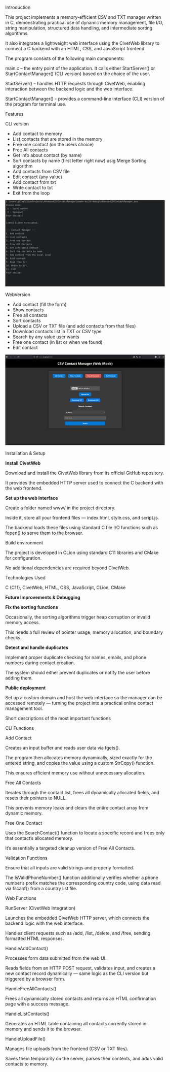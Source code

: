 Introduction



This project implements a memory-efficient CSV and TXT manager written in C, demonstrating practical use of dynamic memory management, file I/O, string manipulation, structured data handling, and intermediate sorting algorithms.

It also integrates a lightweight web interface using the CivetWeb library to connect a C backend with an HTML, CSS, and JavaScript frontend.



The program consists of the following main components:



main.c – the entry point of the application. It calls either StartServer() or StartContactManager() (CLI version) based on the choice of the user.



StartServer() – handles HTTP requests through CivetWeb, enabling interaction between the backend logic and the web interface.



StartContactManager() - provides a command-line interface (CLI) version of the program for terminal use.



Features



CLI version

* Add contact to memory
* List contacts that are stored in the memory 
* Free one contact (on the users choice)
* Free All contacts
* Get info about contact (by name) 
* Sort contacts by name (first letter right now) usig Merge Sorting algorithm
* Add contacts from CSV file 
* Edit contact (any value)
* Add contact from txt
* Write contact to txt
* Exit from the loop





![ClI version](ScreenShots/OverallViewOfTheCLI.png)



WebVersion 

* Add contact (fill the form) 
* Show contacts 
* Free all contacts
* Sort contacts
* Upload a CSV or TXT file (and add contacts from that files)
* Download contacts list in TXT or CSV type
* Search by any value user wants 
* Free one contact (in list or when we found)
* Edit contact 





![Web version](ScreenShots/OverallViewOfTheServer.png)





Installation \& Setup



**Install CivetWeb**



Download and install the CivetWeb library from its official GitHub repository.

It provides the embedded HTTP server used to connect the C backend with the web frontend.



**Set up the web interface**



Create a folder named www/ in the project directory.

Inside it, store all your frontend files — index.html, style.css, and script.js.

The backend loads these files using standard C file I/O functions such as fopen() to serve them to the browser.



Build environment

The project is developed in CLion using standard C11 libraries and CMake for configuration.

No additional dependencies are required beyond CivetWeb.





Technologies Used 

C (C11), CivetWeb, HTML, CSS, JavaScript, CLion, CMake 



**Future Improvements \& Debugging**



**Fix the sorting functions**

Occasionally, the sorting algorithms trigger heap corruption or invalid memory access.

This needs a full review of pointer usage, memory allocation, and boundary checks.



**Detect and handle duplicates**

Implement proper duplicate checking for names, emails, and phone numbers during contact creation.

The system should either prevent duplicates or notify the user before adding them.



**Public deployment**

Set up a custom domain and host the web interface so the manager can be accessed remotely — turning the project into a practical online contact management tool.





Short descriptions of the most important functions



CLI Functions



Add Contact

Creates an input buffer and reads user data via fgets().

The program then allocates memory dynamically, sized exactly for the entered string, and copies the value using a custom StrCopy() function.

This ensures efficient memory use without unnecessary allocation.



Free All Contacts

Iterates through the contact list, frees all dynamically allocated fields, and resets their pointers to NULL.

This prevents memory leaks and clears the entire contact array from dynamic memory.



Free One Contact

Uses the SearchContact() function to locate a specific record and frees only that contact’s allocated memory.

It’s essentially a targeted cleanup version of Free All Contacts.



Validation Functions

Ensure that all inputs are valid strings and properly formatted.

The IsValidPhoneNumber() function additionally verifies whether a phone number’s prefix matches the corresponding country code, using data read via fscanf() from a country list file.



Web Functions



RunServer (CivetWeb Integration)

Launches the embedded CivetWeb HTTP server, which connects the backend logic with the web interface.

Handles client requests such as /add, /list, /delete, and /free, sending formatted HTML responses.



HandleAddContact()

Processes form data submitted from the web UI.

Reads fields from an HTTP POST request, validates input, and creates a new contact record dynamically — same logic as the CLI version but triggered by a browser form.



HandleFreeAllContacts()

Frees all dynamically stored contacts and returns an HTML confirmation page with a success message.



HandleListContacts()

Generates an HTML table containing all contacts currently stored in memory and sends it to the browser.



HandleUploadFile()

Manages file uploads from the frontend (CSV or TXT files).

Saves them temporarily on the server, parses their contents, and adds valid contacts to memory.













